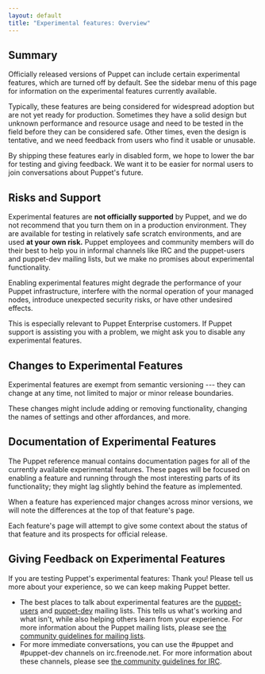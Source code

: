 ```yaml
---
layout: default
title: "Experimental features: Overview"
---
```



## Summary

Officially released versions of Puppet can include certain experimental features, which are turned off by default. See the sidebar menu of this page for information on the experimental features currently available.

Typically, these features are being considered for widespread adoption but are not yet ready for production. Sometimes they have a solid design but unknown performance and resource usage and need to be tested in the field before they can be considered safe. Other times, even the design is tentative, and we need feedback from users who find it usable or unusable.

By shipping these features early in disabled form, we hope to lower the bar for testing and giving feedback. We want it to be easier for normal users to join conversations about Puppet's future.


## Risks and Support

Experimental features are **not officially supported** by Puppet, and we do not recommend that you turn them on in a production environment. They are available for testing in relatively safe scratch environments, and are used **at your own risk.** Puppet employees and community members will do their best to help you in informal channels like IRC and the puppet-users and puppet-dev mailing lists, but we make no promises about experimental functionality.

Enabling experimental features might degrade the performance of your Puppet infrastructure, interfere with the normal operation of your managed nodes, introduce unexpected security risks, or have other undesired effects.

This is especially relevant to Puppet Enterprise customers. If Puppet support is assisting you with a problem, we might ask you to disable any experimental features.


## Changes to Experimental Features

Experimental features are exempt from semantic versioning --- they can change at any time, not limited to major or minor release boundaries.

These changes might include adding or removing functionality, changing the names of settings and other affordances, and more.


## Documentation of Experimental Features

The Puppet reference manual contains documentation pages for all of the currently available experimental features. These pages will be focused on enabling a feature and running through the most interesting parts of its functionality; they might lag slightly behind the feature as implemented.

When a feature has experienced major changes across minor versions, we will note the differences at the top of that feature's page.

Each feature's page will attempt to give some context about the status of that feature and its prospects for official release.


## Giving Feedback on Experimental Features

If you are testing Puppet's experimental features: Thank you! Please tell us more about your experience, so we can keep making Puppet better.

* The best places to talk about experimental features are the [puppet-users](https://groups.google.com/group/puppet-users) and [puppet-dev](https://groups.google.com/group/puppet-dev) mailing lists. This tells us what's working and what isn't, while also helping others learn from your experience. For more information about the Puppet mailing lists, please see [the community guidelines for mailing lists](/community/community_guidelines.html#mailing-list-guidelines).
* For more immediate conversations, you can use the #puppet and #puppet-dev channels on irc.freenode.net. For more information about these channels, please see [the community guidelines for IRC](/community/community_guidelines.html#ircslack).
